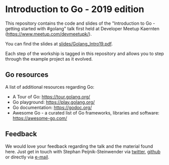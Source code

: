 # Introduction to Go - 2019 edition

This repository contains the code and slides of the "Introduction to Go - getting started with #golang" talk first held at Developer Meetup Kaernten (https://www.meetup.com/devmeetupk/).

You can find the slides at [slides/Golang_Intro19.pdf](slides/Golang_Intro19.pdf).

Each step of the workship is tagged in this repository and allows you to step through the example project as it evolved.

Go resources
------------

A list of additional resources regarding Go:

* A Tour of Go: https://tour.golang.org/
* Go playground: https://play.golang.org/
* Go documentation: https://godoc.org/
* Awesome Go - a curated list of Go frameworks, libraries and software: https://awesome-go.com/

Feedback
--------

We would love your feedback regarding the talk and the material found here.
Just get in touch with Stephan Peijnik-Steinwender via [twitter](https://twitter.com/speijnik), [github](https://github.com/speijnik) or directly via [e-mail](mailto:speijnik@anexia-it.com).

